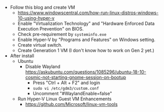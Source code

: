 * Follow this blog and create VM
  * <https://www.windowscentral.com/how-run-linux-distros-windows-10-using-hyper-v>
  * Enable "Virtualization Technology" and "Hardware Enforced Data Execution Prevention" on BIOS.
  * Check pre-requirement by `systeminfo.exe`
  * Enable Hyper-V by "Programs and Features" on Windows setting.
  * Create virtual switch.
  * Create Generation 1 VM (I don't know how to work on Gen 2 yet.)
* After install
  * Ubuntu
    * Disable Wayland <https://askubuntu.com/questions/1085296/ubuntu-18-10-cosmic-not-starting-gnome-session-on-bootup>
      * Press "Ctrl + Alt + F2" and login
      * `sudo vi /etc/gdm3/custom.conf`
      * Uncomment "#WaylandEnable=false"
  * Run Hyper-V Linux Guest VM Enhancements
    * <https://github.com/Microsoft/linux-vm-tools>
